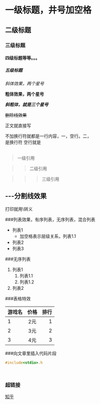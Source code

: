 # 一级标题，井号加空格

## 二级标题

### 三级标题

#### 四级标题等等。。。

##### 五级标题

*斜体效果，两个星号*

**粗体效果，两个星号**

***斜粗体，就是三个星号***

~~删除线效果~~

正文就直接写

不加换行符就都是一行内容，一，空行。二，<br>是换行符
空行就是<br><br>

> 一级引用

>> 二级引用

>>> 三级引用

---分割线效果
---

打印就用\转义

###列表效果，有序列表，无序列表，混合列表
* 列表1
  * 加空格表示层级关系，列表1.1
* 列表2
* 列表3


###无序列表
1. 列表1
   1. 列表1.1
   2. 列表1.2
2. 列表2


###表格特效

游戏名|价格|排行
--|:--:|--:
1|2元|1
2|3元|2
3|4元|3

###向文章里插入代码片段

```c
#include<stdio>.h


```

```python



```
### 超链接
[知乎](https://www.zhihui.com "点击进入知乎")


